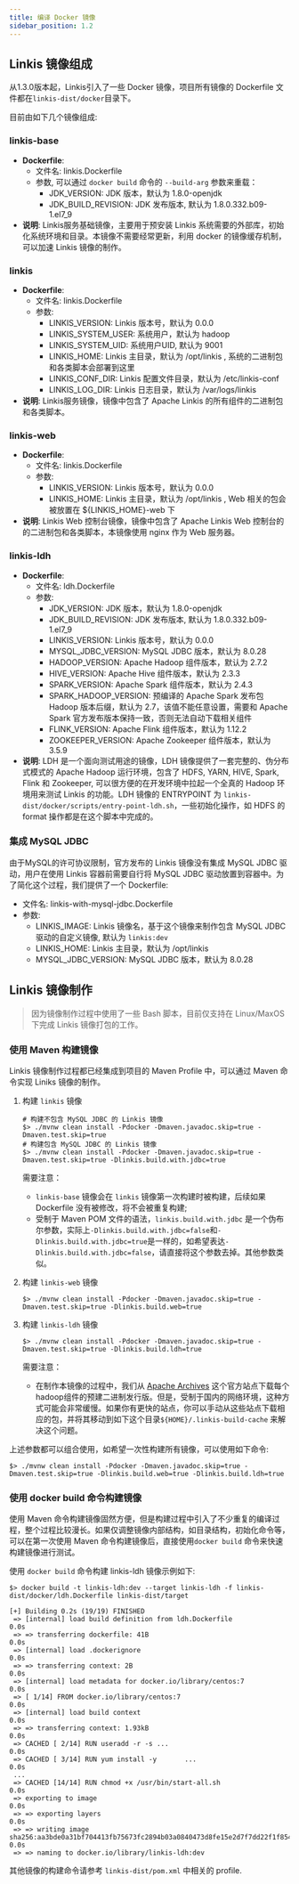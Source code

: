 ```yaml
---
title: 编译 Docker 镜像
sidebar_position: 1.2
---
```


## Linkis 镜像组成

从1.3.0版本起，Linkis引入了一些 Docker 镜像，项目所有镜像的 Dockerfile 文件都在`linkis-dist/docker`目录下。

目前由如下几个镜像组成:

### linkis-base
  
  - __Dockerfile__: 
    - 文件名: linkis.Dockerfile
    - 参数, 可以通过 `docker build` 命令的 `--build-arg` 参数来重载：
      * JDK_VERSION: JDK 版本，默认为 1.8.0-openjdk
      * JDK_BUILD_REVISION: JDK 发布版本, 默认为 1.8.0.332.b09-1.el7_9
  - __说明__: Linkis服务基础镜像，主要用于预安装 Linkis 系统需要的外部库，初始化系统环境和目录。本镜像不需要经常更新，利用 docker 的镜像缓存机制，可以加速 Linkis 镜像的制作。

### linkis
  - __Dockerfile__: 
    - 文件名: linkis.Dockerfile
    - 参数:
      * LINKIS_VERSION: Linkis 版本号，默认为 0.0.0
      * LINKIS_SYSTEM_USER: 系统用户，默认为 hadoop 
      * LINKIS_SYSTEM_UID: 系统用户UID, 默认为 9001
      * LINKIS_HOME: Linkis 主目录，默认为 /opt/linkis , 系统的二进制包和各类脚本会部署到这里
      * LINKIS_CONF_DIR: Linkis 配置文件目录，默认为 /etc/linkis-conf
      * LINKIS_LOG_DIR: Linkis 日志目录，默认为 /var/logs/linkis
  - __说明__: Linkis服务镜像，镜像中包含了 Apache Linkis 的所有组件的二进制包和各类脚本。

### linkis-web
  - __Dockerfile__: 
    - 文件名: linkis.Dockerfile
    - 参数:
      * LINKIS_VERSION: Linkis 版本号，默认为 0.0.0
      * LINKIS_HOME: Linkis 主目录，默认为 /opt/linkis , Web 相关的包会被放置在 ${LINKIS_HOME}-web 下 
  - __说明__: Linkis Web 控制台镜像，镜像中包含了 Apache Linkis Web 控制台的的二进制包和各类脚本，本镜像使用 nginx 作为 Web 服务器。

### linkis-ldh
  - __Dockerfile__: 
    - 文件名: ldh.Dockerfile
    - 参数:
      * JDK_VERSION: JDK 版本，默认为 1.8.0-openjdk
      * JDK_BUILD_REVISION: JDK 发布版本, 默认为 1.8.0.332.b09-1.el7_9
      * LINKIS_VERSION: Linkis 版本号，默认为 0.0.0
      * MYSQL_JDBC_VERSION: MySQL JDBC 版本，默认为 8.0.28
      * HADOOP_VERSION: Apache Hadoop 组件版本，默认为 2.7.2
      * HIVE_VERSION: Apache Hive 组件版本，默认为 2.3.3
      * SPARK_VERSION:  Apache Spark 组件版本，默认为 2.4.3
      * SPARK_HADOOP_VERSION:  预编译的 Apache Spark 发布包 Hadoop 版本后缀，默认为 2.7，该值不能任意设置，需要和 Apache Spark 官方发布版本保持一致，否则无法自动下载相关组件 
      * FLINK_VERSION:  Apache Flink 组件版本，默认为 1.12.2
      * ZOOKEEPER_VERSION:  Apache Zookeeper 组件版本，默认为 3.5.9
  - __说明__: LDH 是一个面向测试用途的镜像，LDH 镜像提供了一套完整的、伪分布式模式的 Apache Hadoop 运行环境，包含了 HDFS, YARN, HIVE, Spark, Flink 和 Zookeeper, 可以很方便的在开发环境中拉起一个全真的 Hadoop 环境用来测试 Linkis 的功能。LDH 镜像的 ENTRYPOINT 为 `linkis-dist/docker/scripts/entry-point-ldh.sh`，一些初始化操作，如 HDFS 的 format 操作都是在这个脚本中完成的。

### 集成 MySQL JDBC

由于MySQL的许可协议限制，官方发布的 Linkis 镜像没有集成 MySQL JDBC 驱动，用户在使用 Linkis 容器前需要自行将 MySQL JDBC 驱动放置到容器中。为了简化这个过程，我们提供了一个 Dockerfile:

- 文件名: linkis-with-mysql-jdbc.Dockerfile
- 参数:
  * LINKIS_IMAGE: Linkis 镜像名，基于这个镜像来制作包含 MySQL JDBC 驱动的自定义镜像, 默认为 `linkis:dev`
  * LINKIS_HOME: Linkis 主目录，默认为 /opt/linkis
  * MYSQL_JDBC_VERSION: MySQL JDBC 版本，默认为 8.0.28

## Linkis 镜像制作

> 因为镜像制作过程中使用了一些 Bash 脚本，目前仅支持在 Linux/MaxOS 下完成 Linkis 镜像打包的工作。

### 使用 Maven 构建镜像

Linkis 镜像制作过程都已经集成到项目的 Maven Profile 中，可以通过 Maven 命令实现 Liniks 镜像的制作。

1. 构建 `linkis` 镜像

    ``` shell
    # 构建不包含 MySQL JDBC 的 Linkis 镜像
    $> ./mvnw clean install -Pdocker -Dmaven.javadoc.skip=true -Dmaven.test.skip=true
    # 构建包含 MySQL JDBC 的 Linkis 镜像
    $> ./mvnw clean install -Pdocker -Dmaven.javadoc.skip=true -Dmaven.test.skip=true -Dlinkis.build.with.jdbc=true
    ```
    需要注意：
    * `linkis-base` 镜像会在 `linkis` 镜像第一次构建时被构建，后续如果 Dockerfile 没有被修改，将不会被重复构建;
    *  受制于 Maven POM 文件的语法，`linkis.build.with.jdbc` 是一个伪布尔参数，实际上`-Dlinkis.build.with.jdbc=false`和`-Dlinkis.build.with.jdbc=true`是一样的，如希望表达`-Dlinkis.build.with.jdbc=false`，请直接将这个参数去掉。其他参数类似。

2. 构建 `linkis-web` 镜像 

    ``` shell
    $> ./mvnw clean install -Pdocker -Dmaven.javadoc.skip=true -Dmaven.test.skip=true -Dlinkis.build.web=true
    ```

3. 构建 `linkis-ldh` 镜像 

    ``` shell
    $> ./mvnw clean install -Pdocker -Dmaven.javadoc.skip=true -Dmaven.test.skip=true -Dlinkis.build.ldh=true
    ```

    需要注意：
    * 在制作本镜像的过程中，我们从 [Apache Archives](https://archive.apache.org/dist/) 这个官方站点下载每个hadoop组件的预建二进制发行版。但是，受制于国内的网络环境，这种方式可能会非常缓慢。如果你有更快的站点，你可以手动从这些站点下载相应的包，并将其移动到如下这个目录`${HOME}/.linkis-build-cache` 来解决这个问题。

上述参数都可以组合使用，如希望一次性构建所有镜像，可以使用如下命令:

``` shell
$> ./mvnw clean install -Pdocker -Dmaven.javadoc.skip=true -Dmaven.test.skip=true -Dlinkis.build.web=true -Dlinkis.build.ldh=true
```

### 使用 docker build 命令构建镜像

使用 Maven 命令构建镜像固然方便，但是构建过程中引入了不少重复的编译过程，整个过程比较漫长。如果仅调整镜像内部结构，如目录结构，初始化命令等，可以在第一次使用 Maven 命令构建镜像后，直接使用`docker build` 命令来快速构建镜像进行测试。

使用 `docker build` 命令构建 linkis-ldh 镜像示例如下:

``` shell
$> docker build -t linkis-ldh:dev --target linkis-ldh -f linkis-dist/docker/ldh.Dockerfile linkis-dist/target

[+] Building 0.2s (19/19) FINISHED                                                                                                                                                                                      
 => [internal] load build definition from ldh.Dockerfile               0.0s
 => => transferring dockerfile: 41B                                    0.0s
 => [internal] load .dockerignore                                      0.0s
 => => transferring context: 2B                                        0.0s
 => [internal] load metadata for docker.io/library/centos:7            0.0s
 => [ 1/14] FROM docker.io/library/centos:7                            0.0s
 => [internal] load build context                                      0.0s
 => => transferring context: 1.93kB                                    0.0s
 => CACHED [ 2/14] RUN useradd -r -s ...                               0.0s
 => CACHED [ 3/14] RUN yum install -y       ...                        0.0s
 ...
 => CACHED [14/14] RUN chmod +x /usr/bin/start-all.sh                  0.0s
 => exporting to image                                                 0.0s
 => => exporting layers                                                0.0s
 => => writing image sha256:aa3bde0a31bf704413fb75673fc2894b03a0840473d8fe15e2d7f7dd22f1f854     0.0s
 => => naming to docker.io/library/linkis-ldh:dev 
```

其他镜像的构建命令请参考 `linkis-dist/pom.xml` 中相关的 profile.
